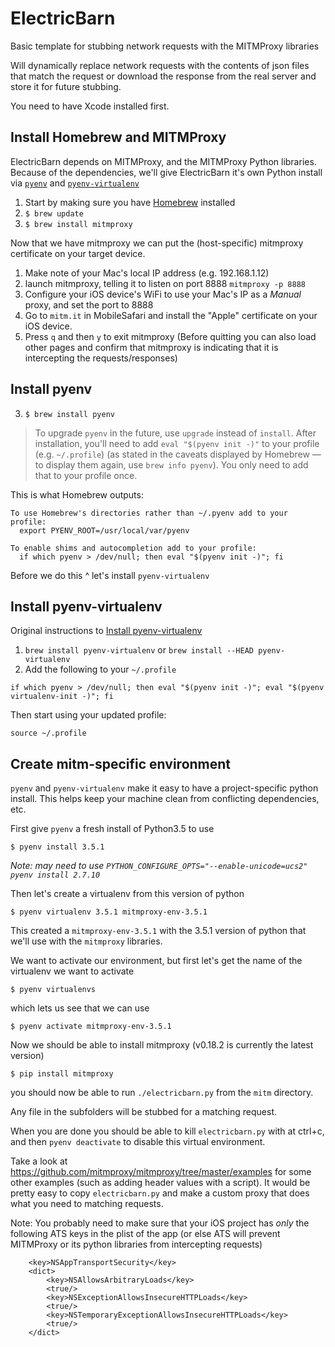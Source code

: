 # ElectricBarn
Basic template for stubbing network requests with the MITMProxy libraries

Will dynamically replace network requests with the contents of json files that match the request or download the response from the real server and store it for future stubbing.

You need to have Xcode installed first.

## Install Homebrew and MITMProxy

ElectricBarn depends on MITMProxy, and the MITMProxy Python libraries. Because of the dependencies, we'll give ElectricBarn it's own Python install via [`pyenv`](https://github.com/yyuu/pyenv) and [`pyenv-virtualenv`](https://github.com/yyuu/pyenv-virtualenv)


1. Start by making sure you have [Homebrew](http://brew.sh/) installed
2. `$ brew update`
3. `$ brew install mitmproxy`

Now that we have mitmproxy we can put the (host-specific) mitmproxy certificate on your target device.

1. Make note of your Mac's local IP address (e.g. 192.168.1.12)
2. launch mitmproxy, telling it to listen on port 8888 `mitmproxy -p 8888`
3. Configure your iOS device's WiFi to use your Mac's IP as a *Manual* proxy, and set the port to 8888
4. Go to `mitm.it` in MobileSafari and install the "Apple" certificate on your iOS device.
5. Press `q` and then `y` to exit mitmproxy (Before quitting you can also load other pages and confirm that mitmproxy is indicating that it is intercepting the requests/responses)

## Install pyenv

3. `$ brew install pyenv`

> To upgrade `pyenv` in the future, use `upgrade` instead of `install`.
> After installation, you'll need to add `eval "$(pyenv init -)"` to your profile (e.g. `~/.profile`) (as stated in the caveats displayed by Homebrew — to display them again, use `brew info pyenv`). You only need to add that to your profile once.

This is what Homebrew outputs:

```
To use Homebrew's directories rather than ~/.pyenv add to your profile:
  export PYENV_ROOT=/usr/local/var/pyenv

To enable shims and autocompletion add to your profile:
  if which pyenv > /dev/null; then eval "$(pyenv init -)"; fi
```

Before we do this ^ let's install `pyenv-virtualenv`

## Install pyenv-virtualenv

Original instructions to [Install pyenv-virtualenv](https://github.com/yyuu/pyenv-virtualenv#installing-with-homebrew-for-os-x-users)

1. `brew install pyenv-virtualenv` or `brew install --HEAD pyenv-virtualenv`
2. Add the following to your `~/.profile`

`if which pyenv > /dev/null; then eval "$(pyenv init -)"; eval "$(pyenv virtualenv-init -)"; fi`

Then start using your updated profile:

`source ~/.profile`

## Create mitm-specific environment
`pyenv` and `pyenv-virtualenv` make it easy to have a project-specific python install. This helps keep your machine clean from conflicting dependencies, etc.

First give `pyenv` a fresh install of Python3.5 to use

`$ pyenv install 3.5.1`

_Note: may need to use `PYTHON_CONFIGURE_OPTS="--enable-unicode=ucs2" pyenv install 2.7.10`_

Then let's create a virtualenv from this version of python

`$ pyenv virtualenv 3.5.1 mitmproxy-env-3.5.1`

This created a `mitmproxy-env-3.5.1` with the 3.5.1 version of python that we'll use with the `mitmproxy` libraries.

We want to activate our environment, but first let's get the name of the virtualenv we want to activate

`$ pyenv virtualenvs`

which lets us see that we can use

`$ pyenv activate mitmproxy-env-3.5.1`

Now we should be able to install mitmproxy (v0.18.2 is currently the latest version)

`$ pip install mitmproxy`

you should now be able to run `./electricbarn.py` from the `mitm` directory. 

Any file in the subfolders will be stubbed for a matching request.

When you are done you should be able to kill `electricbarn.py` with at ctrl+c, and then `pyenv deactivate` to disable this virtual environment.

Take a look at https://github.com/mitmproxy/mitmproxy/tree/master/examples for some other examples (such as adding header values with a script). It would be pretty easy to copy `electricbarn.py` and make a custom proxy that does what you need to matching requests.

Note: You probably need to make sure that your iOS project has *only* the following ATS keys in the plist of the app (or else ATS will prevent MITMProxy or its python libraries from intercepting requests)
```
	<key>NSAppTransportSecurity</key>
	<dict>
		<key>NSAllowsArbitraryLoads</key>
		<true/>
        <key>NSExceptionAllowsInsecureHTTPLoads</key>
        <true/>
        <key>NSTemporaryExceptionAllowsInsecureHTTPLoads</key>
        <true/>
	</dict>
```
